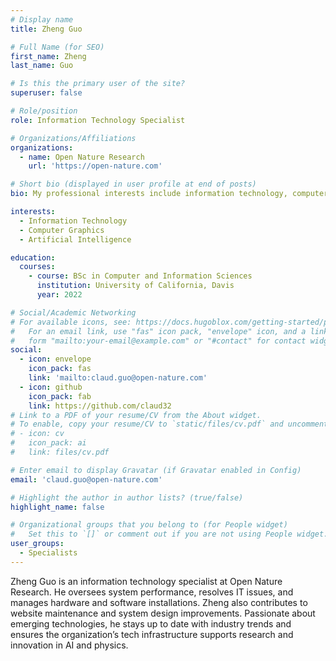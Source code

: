 ```yaml
---
# Display name
title: Zheng Guo

# Full Name (for SEO)
first_name: Zheng
last_name: Guo

# Is this the primary user of the site?
superuser: false

# Role/position
role: Information Technology Specialist

# Organizations/Affiliations
organizations:
  - name: Open Nature Research
    url: 'https://open-nature.com'

# Short bio (displayed in user profile at end of posts)
bio: My professional interests include information technology, computer graphics and artificial intelligence.

interests:
  - Information Technology
  - Computer Graphics
  - Artificial Intelligence

education:
  courses:
    - course: BSc in Computer and Information Sciences
      institution: University of California, Davis
      year: 2022

# Social/Academic Networking
# For available icons, see: https://docs.hugoblox.com/getting-started/page-builder/#icons
#   For an email link, use "fas" icon pack, "envelope" icon, and a link in the
#   form "mailto:your-email@example.com" or "#contact" for contact widget.
social:
  - icon: envelope
    icon_pack: fas
    link: 'mailto:claud.guo@open-nature.com'
  - icon: github
    icon_pack: fab
    link: https://github.com/claud32
# Link to a PDF of your resume/CV from the About widget.
# To enable, copy your resume/CV to `static/files/cv.pdf` and uncomment the lines below.
# - icon: cv
#   icon_pack: ai
#   link: files/cv.pdf

# Enter email to display Gravatar (if Gravatar enabled in Config)
email: 'claud.guo@open-nature.com'

# Highlight the author in author lists? (true/false)
highlight_name: false

# Organizational groups that you belong to (for People widget)
#   Set this to `[]` or comment out if you are not using People widget.
user_groups:
  - Specialists
---
```


Zheng Guo is an information technology specialist at Open Nature Research. He oversees system performance, resolves IT issues, and manages hardware and software installations. Zheng also contributes to website maintenance and system design improvements. Passionate about emerging technologies, he stays up to date with industry trends and ensures the organization’s tech infrastructure supports research and innovation in AI and physics.
